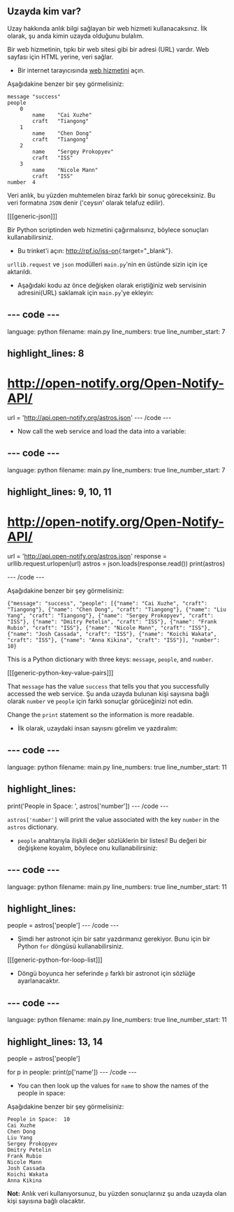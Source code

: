 ## Uzayda kim var?

Uzay hakkında anlık bilgi sağlayan bir web hizmeti kullanacaksınız. İlk olarak, şu anda kimin uzayda olduğunu bulalım.

Bir web hizmetinin, tıpkı bir web sitesi gibi bir adresi (URL) vardır. Web sayfası için HTML yerine, veri sağlar.

+ Bir internet tarayıcısında <a href="http://api.open-notify.org/astros.json" target="_blank">web hizmetini</a> açın.

Aşağıdakine benzer bir şey görmelisiniz:

    message "success"
    people  
        0   
            name    "Cai Xuzhe"
            craft   "Tiangong"
        1   
            name    "Chen Dong"
            craft   "Tiangong"
        2   
            name    "Sergey Prokopyev"
            craft   "ISS"
        3   
            name    "Nicole Mann"
            craft   "ISS"
    number  4
    

Veri anlık, bu yüzden muhtemelen biraz farklı bir sonuç göreceksiniz. Bu veri formatına `JSON` denir ('ceysın' olarak telafuz edilir).

[[[generic-json]]]

Bir Python scriptinden web hizmetini çağırmalısınız, böylece sonuçları kullanabilirsiniz.

+ Bu trinket'i açın: <http://rpf.io/iss-on>{:target="_blank"}.

`urllib.request` ve `json` modülleri `main.py`'nin en üstünde sizin için içe aktarıldı.

+ Aşağıdaki kodu az önce değişken olarak eriştiğiniz web servisinin adresini(URL) saklamak için `main.py`'ye ekleyin:

## \--- code \---

language: python filename: main.py line_numbers: true line_number_start: 7

## highlight_lines: 8

# http://open-notify.org/Open-Notify-API/

url = 'http://api.open-notify.org/astros.json' \--- /code \---

+ Now call the web service and load the data into a variable:

## \--- code \---

language: python filename: main.py line_numbers: true line_number_start: 7

## highlight_lines: 9, 10, 11

# http://open-notify.org/Open-Notify-API/

url = 'http://api.open-notify.org/astros.json' response = urllib.request.urlopen(url) astros = json.loads(response.read()) print(astros)

\--- /code \---

Aşağıdakine benzer bir şey görmelisiniz:

    {"message": "success", "people": [{"name": "Cai Xuzhe", "craft": "Tiangong"}, {"name": "Chen Dong", "craft": "Tiangong"}, {"name": "Liu Yang", "craft": "Tiangong"}, {"name": "Sergey Prokopyev", "craft": "ISS"}, {"name": "Dmitry Petelin", "craft": "ISS"}, {"name": "Frank Rubio", "craft": "ISS"}, {"name": "Nicole Mann", "craft": "ISS"}, {"name": "Josh Cassada", "craft": "ISS"}, {"name": "Koichi Wakata", "craft": "ISS"}, {"name": "Anna Kikina", "craft": "ISS"}], "number": 10}
    

This is a Python dictionary with three keys: `message`, `people`, and `number`.

[[[generic-python-key-value-pairs]]]

That `message` has the value `success` that tells you that you successfully accessed the web service. Şu anda uzayda bulunan kişi sayısına bağlı olarak `number` ve `people` için farklı sonuçlar görüceğinizi not edin.

Change the `print` statement so the information is more readable.

+ İlk olarak, uzaydaki insan sayısını görelim ve yazdıralım:

## \--- code \---

language: python filename: main.py line_numbers: true line_number_start: 11

## highlight_lines:

print('People in Space: ', astros['number']) \--- /code \---

`astros['number']` will print the value associated with the key `number` in the `astros` dictionary.

+ `people` anahtarıyla ilişkili değer sözlüklerin bir listesi! Bu değeri bir değişkene koyalım, böylece onu kullanabilirsiniz:

## \--- code \---

language: python filename: main.py line_numbers: true line_number_start: 11

## highlight_lines:

people = astros['people'] \--- /code \---

+ Şimdi her astronot için bir satır yazdırmanız gerekiyor. Bunu için bir Python `for` döngüsü kullanabilirsiniz.

[[[generic-python-for-loop-list]]]

+ Döngü boyunca her seferinde `p` farklı bir astronot için sözlüğe ayarlanacaktır.

## \--- code \---

language: python filename: main.py line_numbers: true line_number_start: 11

## highlight_lines: 13, 14

people = astros['people']

for p in people: print(p['name']) \--- /code \---

+ You can then look up the values for `name` to show the names of the people in space:

Aşağıdakine benzer bir şey görmelisiniz:

    People in Space:  10
    Cai Xuzhe
    Chen Dong
    Liu Yang
    Sergey Prokopyev
    Dmitry Petelin
    Frank Rubio
    Nicole Mann
    Josh Cassada
    Koichi Wakata
    Anna Kikina
    

**Not:** Anlık veri kullanıyorsunuz, bu yüzden sonuçlarınız şu anda uzayda olan kişi sayısına bağlı olacaktır.